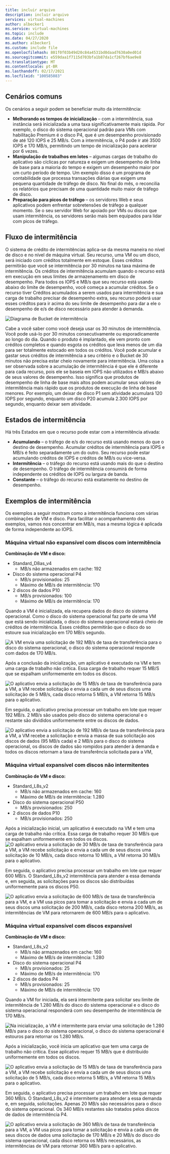 ```yaml
---
title: incluir arquivo
description: incluir arquivo
services: virtual-machines
author: albecker1
ms.service: virtual-machines
ms.topic: include
ms.date: 04/27/2020
ms.author: albecker1
ms.custom: include file
ms.openlocfilehash: 801f0f03b49d20c84a4531bd0daad7630a0ed01d
ms.sourcegitcommit: e559daa1f7115d703bfa1b87da1cf267bf6ae9e8
ms.translationtype: MT
ms.contentlocale: pt-BR
ms.lasthandoff: 02/17/2021
ms.locfileid: "100585083"
---
```

## <a name="common-scenarios"></a>Cenários comuns
Os cenários a seguir podem se beneficiar muito da intermitência:
- **Melhorando os tempos de inicialização**  – com a intermitência, sua instância será inicializada a uma taxa significativamente mais rápida. Por exemplo, o disco do sistema operacional padrão para VMs com habilitação Premium é o disco P4, que é um desempenho provisionado de até 120 IOPS e 25 MB/s. Com a intermitência, o P4 pode ir até 3500 IOPS e 170 MB/s, permitindo um tempo de inicialização para acelerar por 6 vezes.
- **Manipulação de trabalhos em lotes** – algumas cargas de trabalho do aplicativo são cíclicas por natureza e exigem um desempenho de linha de base para a maioria do tempo e exigem um desempenho maior por um curto período de tempo. Um exemplo disso é um programa de contabilidade que processa transações diárias que exigem uma pequena quantidade de tráfego de disco. No final do mês, o reconcilia os relatórios que precisam de uma quantidade muito maior de tráfego de disco.
- **Preparação para picos de tráfego** – os servidores Web e seus aplicativos podem enfrentar sobretensões de tráfego a qualquer momento. Se o seu servidor Web for apoiado por VMs ou discos que usam intermitência, os servidores serão mais bem equipados para lidar com picos de tráfego. 

## <a name="bursting-flow"></a>Fluxo de intermitência
O sistema de crédito de intermitências aplica-se da mesma maneira no nível de disco e no nível de máquina virtual. Seu recurso, uma VM ou um disco, será iniciado com créditos totalmente em estoque. Esses créditos permitirão que você se intermitência por 30 minutos na taxa máxima de intermitência. Os créditos de intermitência acumulam quando o recurso está em execução em seus limites de armazenamento em disco de desempenho. Para todos os IOPS e MB/s que seu recurso está usando abaixo do limite de desempenho, você começa a acumular créditos. Se o recurso tiver Créditos acumulados a serem usados para intermitência e sua carga de trabalho precisar de desempenho extra, seu recurso poderá usar esses créditos para ir acima do seu limite de desempenho para dar a ele o desempenho de e/s de disco necessário para atender à demanda.



![Diagrama de Bucket de intermitência](media/managed-disks-bursting/bucket-diagram.jpg)

Cabe a você saber como você deseja usar os 30 minutos de intermitência. Você pode usá-lo por 30 minutos consecutivamente ou esporadicamente ao longo do dia. Quando o produto é implantado, ele vem pronto com créditos completos e quando esgota os créditos que leva menos de um dia para ser totalmente estocado em todos os créditos. Você pode acumular e gastar seus créditos de intermitência a seu critério e o Bucket de 30 minutos não precisa estar cheio novamente para intermitência. Uma coisa a ser observada sobre a acumulação de intermitência é que ele é diferente para cada recurso, pois ele se baseia em IOPS não utilizados e MB/s abaixo de seus valores de desempenho. Isso significa que produtos de desempenho de linha de base mais altos podem acumular seus valores de intermitência mais rápido que os produtos de execução de linha de base menores. Por exemplo, um deixar de disco P1 sem atividade acumulará 120 IOPS por segundo, enquanto um disco P20 acumula 2.300 IOPS por segundo, enquanto deixar sem atividade.

## <a name="bursting-states"></a>Estados de intermitência
Há três Estados em que o recurso pode estar com a intermitência ativada:
- **Acumulando** – o tráfego de e/s do recurso está usando menos do que o destino de desempenho. Acumular créditos de intermitência para IOPS e MB/s é feito separadamente um do outro. Seu recurso pode estar acumulando créditos de IOPS e créditos de MB/s ou vice-versa.
- **Intermitência** – o tráfego do recurso está usando mais do que o destino de desempenho. O tráfego de intermitência consumirá de forma independente os créditos de IOPS ou largura de banda.
- **Constante** – o tráfego do recurso está exatamente no destino de desempenho.

## <a name="examples-of-bursting"></a>Exemplos de intermitência

Os exemplos a seguir mostram como a intermitência funciona com várias combinações de VM e disco. Para facilitar o acompanhamento dos exemplos, vamos nos concentrar em MB/s, mas a mesma lógica é aplicada de forma independente ao IOPS.

### <a name="non-burstable-virtual-machine-with-burstable-disks"></a>Máquina virtual não expansível com discos com intermitência
**Combinação de VM e disco:** 
- Standard_D8as_v4 
    - MB/s não armazenados em cache: 192
- Disco do sistema operacional P4
    - MB/s provisionados: 25
    - Máximo de MB/s de intermitência: 170 
- 2 discos de dados P10 
    - MB/s provisionados: 100
    - Máximo de MB/s de intermitência: 170

 Quando a VM é inicializada, ela recupera dados do disco do sistema operacional. Como o disco do sistema operacional faz parte de uma VM que está sendo inicializada, o disco do sistema operacional estará cheio de créditos de intermitência. Esses créditos permitirão que o disco do so estoure sua inicialização em 170 MB/s segundo.

![A VM envia uma solicitação de 192 MB/s de taxa de transferência para o disco do sistema operacional, o disco do sistema operacional responde com dados de 170 MB/s.](media/managed-disks-bursting/nonbursting-vm-busting-disk/nonbusting-vm-bursting-disk-startup.jpg)

Após a conclusão da inicialização, um aplicativo é executado na VM e tem uma carga de trabalho não crítica. Essa carga de trabalho requer 15 MB/S que se espalham uniformemente em todos os discos.

![O aplicativo envia a solicitação de 15 MB/s de taxa de transferência para a VM, a VM recebe solicitação e envia a cada um de seus discos uma solicitação de 5 MB/s, cada disco retorna 5 MB/s, a VM retorna 15 MB/s para o aplicativo.](media/managed-disks-bursting/nonbursting-vm-busting-disk/nonbusting-vm-bursting-disk-idling.jpg)

Em seguida, o aplicativo precisa processar um trabalho em lote que requer 192 MB/s. 2 MB/s são usados pelo disco do sistema operacional e o restante são divididos uniformemente entre os discos de dados.

![O aplicativo envia a solicitação de 192 MB/s de taxa de transferência para a VM, a VM recebe a solicitação e envia a massa de sua solicitação aos discos de dados (95 MB/s cada) e 2 MB/s para o disco do sistema operacional, os discos de dados são rompidos para atender à demanda e todos os discos retornam a taxa de transferência solicitada para a VM,](media/managed-disks-bursting/nonbursting-vm-busting-disk/nonbusting-vm-bursting-disk-bursting.jpg)

### <a name="burstable-virtual-machine-with-non-burstable-disks"></a>Máquina virtual expansível com discos não intermitentes
**Combinação de VM e disco:** 
- Standard_L8s_v2 
    - MB/s não armazenados em cache: 160
    - Máximo de MB/s de intermitência: 1.280
- Disco do sistema operacional P50
    - MB/s provisionados: 250 
- 2 discos de dados P10 
    - MB/s provisionados: 250

 Após a inicialização inicial, um aplicativo é executado na VM e tem uma carga de trabalho não crítica. Essa carga de trabalho requer 30 MB/s que se espalham uniformemente em todos os discos.
![O aplicativo envia a solicitação de 30 MB/s de taxa de transferência para a VM, a VM recebe solicitação e envia a cada um de seus discos uma solicitação de 10 MB/s, cada disco retorna 10 MB/s, a VM retorna 30 MB/s para o aplicativo.](media/managed-disks-bursting/bursting-vm-nonbursting-disk/burst-vm-nonbursting-disk-normal.jpg)

Em seguida, o aplicativo precisa processar um trabalho em lote que requer 600 MB/s. O Standard_L8s_v2 intermitência para atender a essa demanda e, em seguida, as solicitações para os discos são distribuídas uniformemente para os discos P50.

![O aplicativo envia a solicitação de 600 MB/s de taxa de transferência para a VM, e a VM usa picos para tomar a solicitação e envia a cada um de seus discos uma solicitação de 200 MB/s, cada disco retorna 200 MB/s, as intermitências de VM para retornarem de 600 MB/s para o aplicativo.](media/managed-disks-bursting/bursting-vm-nonbursting-disk/burst-vm-nonbursting-disk-bursting.jpg)
### <a name="burstable-virtual-machine-with-burstable-disks"></a>Máquina virtual expansível com discos expansível
**Combinação de VM e disco:** 
- Standard_L8s_v2 
    - MB/s não armazenados em cache: 160
    - Máximo de MB/s de intermitência: 1.280
- Disco do sistema operacional P4
    - MB/s provisionados: 25
    - Máximo de MB/s de intermitência: 170 
- 2 discos de dados P4 
    - MB/s provisionados: 25
    - Máximo de MB/s de intermitência: 170 

Quando a VM for iniciada, ela será intermitente para solicitar seu limite de intermitência de 1.280 MB/s do disco do sistema operacional e o disco do sistema operacional responderá com seu desempenho de intermitência de 170 MB/s.

![Na inicialização, a VM é intermitente para enviar uma solicitação de 1.280 MB/s para o disco do sistema operacional, o disco do sistema operacional é estouros para retornar os 1.280 MB/s.](media/managed-disks-bursting/bursting-vm-bursting-disk/burst-vm-burst-disk-startup.jpg)

Após a inicialização, você inicia um aplicativo que tem uma carga de trabalho não crítica. Esse aplicativo requer 15 MB/s que é distribuído uniformemente em todos os discos.

![O aplicativo envia a solicitação de 15 MB/s de taxa de transferência para a VM, a VM recebe solicitação e envia a cada um de seus discos uma solicitação de 5 MB/s, cada disco retorna 5 MB/s, a VM retorna 15 MB/s para o aplicativo.](media/managed-disks-bursting/bursting-vm-bursting-disk/burst-vm-burst-disk-idling.jpg)

Em seguida, o aplicativo precisa processar um trabalho em lote que requer 360 MB/s. O Standard_L8s_v2 é intermitente para atender a essa demanda e, em seguida, solicitações. Apenas 20 MB/s são necessários para o disco do sistema operacional. Os 340 MB/s restantes são tratados pelos discos de dados de intermitência P4.

![O aplicativo envia a solicitação de 360 MB/s de taxa de transferência para a VM, a VM usa picos para tomar a solicitação e envia a cada um de seus discos de dados uma solicitação de 170 MB/s e 20 MB/s do disco do sistema operacional, cada disco retorna os MB/s necessários, as intermitências de VM para retornar 360 MB/s para o aplicativo.](media/managed-disks-bursting/bursting-vm-bursting-disk/burst-vm-burst-disk-bursting.jpg)